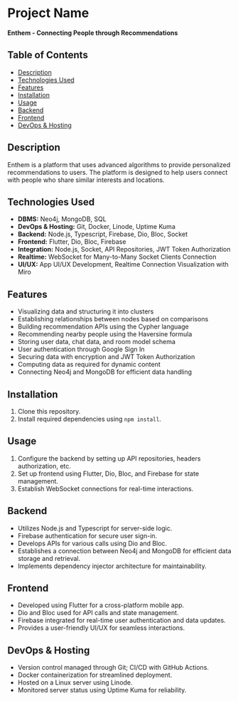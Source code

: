 # Project Name

**Enthem - Connecting People through Recommendations**

## Table of Contents

- [Description](#description)
- [Technologies Used](#technologies-used)
- [Features](#features)
- [Installation](#installation)
- [Usage](#usage)
- [Backend](#backend)
- [Frontend](#frontend)
- [DevOps & Hosting](#devops--hosting)

## Description

Enthem is a platform that uses advanced algorithms to provide personalized recommendations to users. The platform is designed to help users connect with people who share similar interests and locations.

## Technologies Used

- **DBMS:** Neo4j, MongoDB, SQL
- **DevOps & Hosting:** Git, Docker, Linode, Uptime Kuma
- **Backend:** Node.js, Typescript, Firebase, Dio, Bloc, Socket
- **Frontend:** Flutter, Dio, Bloc, Firebase
- **Integration:** Node.js, Socket, API Repositories, JWT Token Authorization
- **Realtime:** WebSocket for Many-to-Many Socket Clients Connection
- **UI/UX:** App UI/UX Development, Realtime Connection Visualization with Miro

## Features

- Visualizing data and structuring it into clusters
- Establishing relationships between nodes based on comparisons
- Building recommendation APIs using the Cypher language
- Recommending nearby people using the Haversine formula
- Storing user data, chat data, and room model schema
- User authentication through Google Sign In
- Securing data with encryption and JWT Token Authorization
- Computing data as required for dynamic content
- Connecting Neo4j and MongoDB for efficient data handling

## Installation

1. Clone this repository.
2. Install required dependencies using `npm install`.

## Usage

1. Configure the backend by setting up API repositories, headers authorization, etc.
2. Set up frontend using Flutter, Dio, Bloc, and Firebase for state management.
3. Establish WebSocket connections for real-time interactions.

## Backend

- Utilizes Node.js and Typescript for server-side logic.
- Firebase authentication for secure user sign-in.
- Develops APIs for various calls using Dio and Bloc.
- Establishes a connection between Neo4j and MongoDB for efficient data storage and retrieval.
- Implements dependency injector architecture for maintainability.

## Frontend

- Developed using Flutter for a cross-platform mobile app.
- Dio and Bloc used for API calls and state management.
- Firebase integrated for real-time user authentication and data updates.
- Provides a user-friendly UI/UX for seamless interactions.

## DevOps & Hosting

- Version control managed through Git; CI/CD with GitHub Actions.
- Docker containerization for streamlined deployment.
- Hosted on a Linux server using Linode.
- Monitored server status using Uptime Kuma for reliability.
